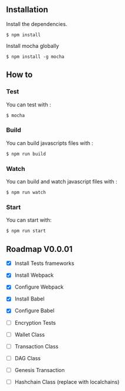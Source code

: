 ## Installation

Install the dependencies.
```
$ npm install
```


Install mocha globally

```
$ npm install -g mocha
```

## How to

### Test
You can test with :
```
$ mocha
```


### Build
You can build javascripts files with :
```
$ npm run build
```


### Watch
You can build and watch javascript files with :
```
$ npm run watch
```

### Start
You can start with:
```
$ npm run start
```
## Roadmap V0.0.01

- [x] Install Tests frameworks
- [x] Install Webpack
- [x] Configure Webpack
- [x] Install Babel
- [x] Configure Babel
- [ ] Encryption Tests
- [ ] Wallet Class
- [ ] Transaction Class
- [ ] DAG Class
- [ ] Genesis Transaction
- [ ] Hashchain Class (replace with localchains)

